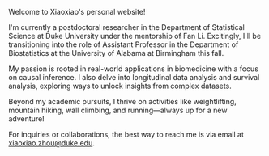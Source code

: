 Welcome to Xiaoxiao's personal website! 

I'm  currently a postdoctoral researcher in the Department of Statistical Science at Duke University under the mentorship of Fan Li. Excitingly, I'll be transitioning into the role of Assistant Professor in the Department of Biostatistics at the University of Alabama at Birmingham this fall.

My passion is rooted in real-world applications in biomedicine with a focus on causal inference. I also delve into longitudinal data analysis and survival analysis, exploring ways to unlock insights from complex datasets.

Beyond my academic pursuits, I thrive on activities like weightlifting, mountain hiking, wall climbing, and running—always up for a new adventure!

For inquiries or collaborations, the best way to reach me is via email at xiaoxiao.zhou@duke.edu. 
